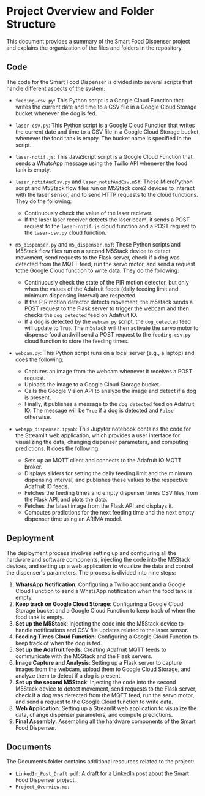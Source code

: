 # Project Overview and Folder Structure

This document provides a summary of the Smart Food Dispenser project and explains the organization of the files and folders in the repository.

## Code

The code for the Smart Food Dispenser is divided into several scripts that handle different aspects of the system:

- `feeding-csv.py`: This Python script is a Google Cloud Function that writes the current date and time to a CSV file in a Google Cloud Storage bucket whenever the dog is fed. 

- `laser-csv.py`: This Python script is a Google Cloud Function that writes the current date and time to a CSV file in a Google Cloud Storage bucket whenever the food tank is empty. The bucket name is specified in the script.

- `laser-notif.js`: This JavaScript script is a Google Cloud Function that sends a WhatsApp message using the Twilio API whenever the food tank is empty.

- `laser_notifAndCsv.py` and `laser_notifAndCsv.m5f`: These MicroPython script and M5Stack flow files run on M5Stack core2 devices to interact with the laser sensor, and to send HTTP requests to the cloud functions. They do the following:
   - Continuously check the value of the laser reciever.
   - If the laser laser receiver detects the laser beam, it sends a POST request to the `laser-notif.js` cloud function and a POST request to the `laser-csv.py` cloud function.
   
- `m5_dispenser.py` and `m5_dispenser.m5f`: These Python scripts and M5Stack flow files run on a second M5Stack device to detect movement, send requests to the Flask server, check if a dog was detected from the MQTT feed, run the servo motor, and send a request tothe Google Cloud function to write data. They do the following:
   - Continuously check the state of the PIR motion detector, but only when the values of the Adafruit feeds (daily feeding limit and minimum dispensing interval) are respected.
   - If the PIR motion detector detects movement, the m5stack sends a POST request to the Flask server to trigger the webcam and then checks the `dog_detected` feed on Adafruit IO.
   - If a dog is detected by the `webcam.py` script, the `dog_detected` feed will update to `True`. The m5stack will then activate the servo motor to dispense food andwill  send a POST request to the `feeding-csv.py` cloud function to store the feeding times. 
 
- `webcam.py`: This Python script runs on a local server (e.g., a laptop) and does the following:
   - Captures an image from the webcam whenever it receives a POST request.
   - Uploads the image to a Google Cloud Storage bucket.
   - Calls the Google Vision API to analyze the image and detect if a dog is present.
   - Finally, it publishes a message to the `dog_detected` feed on Adafruit IO. The message will be `True` if a dog is detected and `False` otherwise.

- `webapp_dispenser.ipynb`: This Jupyter notebook contains the code for the Streamlit web application, which provides a user interface for visualizing the data, changing dispenser parameters, and computing predictions. It does the following:
   - Sets up an MQTT client and connects to the Adafruit IO MQTT broker.
   - Displays sliders for setting the daily feeding limit and the minimum dispensing interval, and publishes these values to the respective Adafruit IO feeds.
   - Fetches the feeding times and empty dispenser times CSV files from the Flask API, and plots the data.
   - Fetches the latest image from the Flask API and displays it.
   - Computes predictions for the next feeding time and the next empty dispenser time using an ARIMA model.





## Deployment

The deployment process involves setting up and configuring all the hardware and software components, injecting the code into the M5Stack devices, and setting up a web application to visualize the data and control the dispenser's parameters. The process is divided into nine steps:

1. **WhatsApp Notification**: Configuring a Twilio account and a Google Cloud Function to send a WhatsApp notification when the food tank is empty.
2. **Keep track on Google Cloud Storage**: Configuring a Google Cloud Storage bucket and a Google Cloud Function to keep track of when the food tank is empty.
3. **Set up the M5Stack**: Injecting the code into the M5Stack device to handle notifications and CSV file updates related to the laser sensor.
4. **Feeding Times Cloud Function**: Configuring a Google Cloud Function to keep track of when the dog is fed.
5. **Set up the Adafruit feeds**: Creating Adafruit MQTT feeds to communicate with the M5Stack and the Flask servers.
6. **Image Capture and Analysis**: Setting up a Flask server to capture images from the webcam, upload them to Google Cloud Storage, and analyze them to detect if a dog is present.
7. **Set up the second M5Stack**: Injecting the code into the second M5Stack device to detect movement, send requests to the Flask server, check if a dog was detected from the MQTT feed, run the servo motor, and send a request to the Google Cloud function to write data.
8. **Web Application**: Setting up a Streamlit web application to visualize the data, change dispenser parameters, and compute predictions.
9. **Final Assembly**: Assembling all the hardware components of the Smart Food Dispenser.

## Documents

The Documents folder contains additional resources related to the project:

- `LinkedIn_Post_Draft.pdf`: A draft for a LinkedIn post about the Smart Food Dispenser project.
- `Project_Overview.md`:
